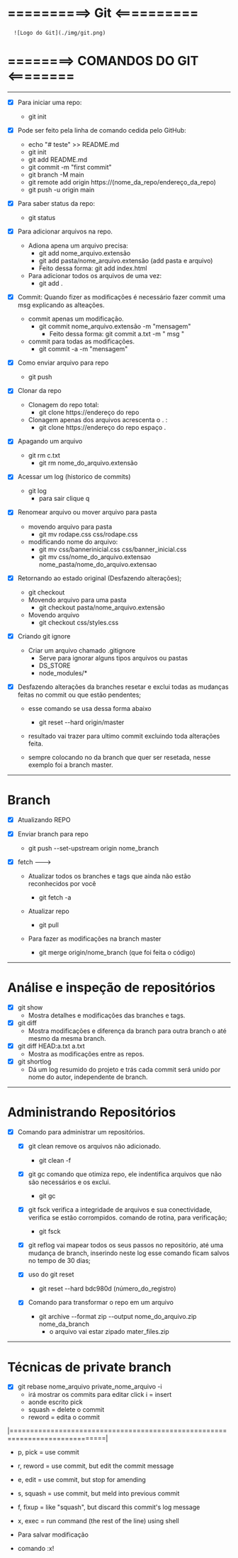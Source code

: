 # ==========> Git <==========
      ![Logo do Git](./img/git.png)
# ========> COMANDOS DO GIT <========
-----------------------------------------------------------------------------------------------------------------

- [x] Para iniciar uma repo:
  - git init

- [x] Pode ser feito pela linha de comando cedida pelo GitHub:
  - echo "# teste" >> README.md
  - git init
  - git add README.md
  - git commit -m "first commit"
  - git branch -M main
  - git remote add origin https://(nome_da_repo/endereço_da_repo)
  - git push -u origin main

- [x] Para saber status da repo:
  - git status

- [x] Para adicionar arquivos na repo.
  - Adiona apena um arquivo precisa: 
    - git add nome_arquivo.extensão
    - git add pasta/nome_arquivo.extensão (add pasta e arquivo)
    - Feito dessa forma: git add index.html 
  - Para adicionar todos os arquivos de uma vez:
    - git add .

- [x] Commit: Quando fizer as modificações é necessário fazer commit uma msg explicando as alteações. 
  - commit apenas um modificação.
    - git commit nome_arquivo.extensão -m "mensagem"
        - Feito dessa forma: git commit a.txt -m " msg "
  - commit para todas as modificações.
    - git commit -a -m "mensagem" 

- [x] Como enviar arquivo para repo
  - git push
- [x] Clonar da repo
  - Clonagem do repo total:
    - git clone https://endereço do repo 
  - Clonagem apenas dos arquivos acrescenta o . :
    - git clone https://endereço do repo espaço  .

- [x] Apagando um arquivo
  - git rm c.txt
    - git rm nome_do_arquivo.extensão

- [x] Acessar um log (historico de commits)
  - git log
    - para sair clique q 

- [x] Renomear arquivo ou mover arquivo para pasta 
  - movendo arquivo para pasta
    - git mv rodape.css css/rodape.css
  - modificando nome do arquivo:
    - git mv css/bannerinicial.css css/banner_inicial.css
    - git mv css/nome_do_arquivo.extensao nome_pasta/nome_do_arquivo.extensao

- [x] Retornando ao estado original (Desfazendo alterações);
  - git checkout 
  - Movendo arquivo para uma pasta
    - git checkout pasta/nome_arquivo.extensão
  - Movendo arquivo 
    - git checkout css/styles.css

- [x] Criando git ignore
  - Criar um arquivo chamado .gitignore
    - Serve para ignorar alguns tipos arquivos ou pastas
    - DS_STORE
    - node_modules/*

- [x] Desfazendo alterações da branches resetar e exclui todas as mudanças feitas no commit ou que estão pendentes;
  - esse comando se usa dessa forma abaixo 

    - git reset --hard origin/master
  
  - resultado vai trazer para ultimo commit excluindo toda alterações feita.
  - sempre colocando no da branch que quer ser resetada, nesse exemplo foi a branch master.

-------------------------------------------------------------------------------------------------------------------
# Branch 

- [x] Atualizando REPO
 
- [x] Enviar branch para repo
  - git push --set-upstream origin nome_branch

- [x] fetch --->
  - Atualizar todos os branches e tags que ainda não estão reconhecidos por você
    - git fetch -a  

  - Atualizar repo 
    - git pull

  - Para fazer as modificações na branch master
    - git merge origin/nome_branch (que foi feita o código)

-----------------------------------------------------------------------------------------------------------------

# Análise e inspeção de repositórios

  - [x] git show
    - Mostra detalhes e modificações das branches e tags.
  - [x] git diff 
    - Mostra modificações e diferença da branch para outra branch o até mesmo da mesma branch.
  - [x] git diff HEAD:a.txt a.txt
    - Mostra as modificações entre as repos. 
  - [x] git shortlog 
    - Dá um log resumido do projeto e trás cada commit será unido por nome do autor, independente de branch.
----------------------------------------------------------------------------------------------------------------    
# Administrando Repositórios

  - [x] Comando para administrar um repositórios.

    - [x] git clean remove os arquivos não adicionado.

      - git clean -f

    - [x] git gc comando que otimiza repo, ele indentifica arquivos que não são necessários e os exclui.
      - git gc

    - [x] git fsck verifica a integridade de arquivos e sua conectividade, verifica se estão corrompidos.
    comando de rotina, para verificação;
      - git fsck

    - [x] git reflog vai mapear todos os seus passos no repositório, até uma mudança de branch, inserindo neste log esse comando ficam salvos no tempo de 30 dias;
  
    - [x] uso do git reset
      - git reset --hard bdc980d (número_do_registro)

    - [x] Comando para transformar o repo em um arquivo
      - git archive --format zip --output nome_do_arquivo.zip nome_da_branch
        - o arquivo vai estar zipado mater_files.zip

-----------------------------------------------------------------------------------------------------------------

# Técnicas de private branch

  - [x] git rebase nome_arquivo private_nome_arquivo -i
    - irá mostrar os commits para editar click i = insert
    - aonde escrito pick
    - squash = delete o commit 
    - reword = edita o commit 

|=============================================================================|
 - p, pick = use commit                                                      
 - r, reword = use commit, but edit the commit message                     
 - e, edit = use commit, but stop for amending                             
 - s, squash = use commit, but meld into previous commit                   
 - f, fixup = like "squash", but discard this commit's log message         
 - x, exec = run command (the rest of the line) using shell                
                                                                             
 - Para salvar modificação                                                   
 - comando :x!                                                               









              


  


  

